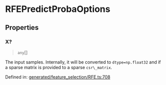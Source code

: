 # RFEPredictProbaOptions

## Properties

### X?

> `any`[]

The input samples. Internally, it will be converted to `dtype=np.float32` and if a sparse matrix is provided to a sparse `csr\_matrix`.

Defined in:  [generated/feature\_selection/RFE.ts:708](https://github.com/transitive-bullshit/scikit-learn-ts/blob/b59c1ff/packages/sklearn/src/generated/feature_selection/RFE.ts#L708)
